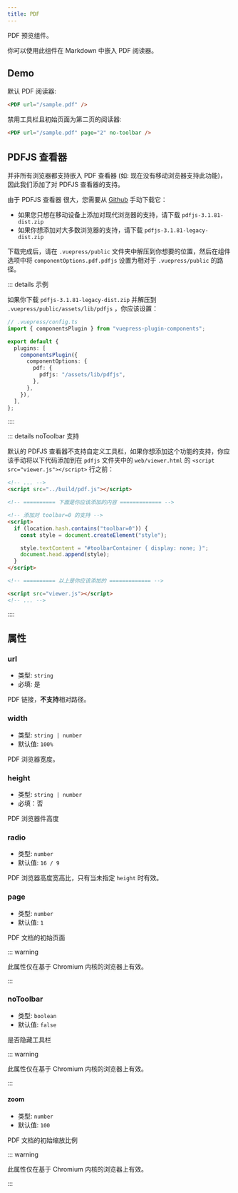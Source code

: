 ```yaml
---
title: PDF
---
```


PDF 预览组件。

你可以使用此组件在 Markdown 中嵌入 PDF 阅读器。

<!-- more -->

## Demo

默认 PDF 阅读器:

<PDF url="/sample.pdf" />

```md
<PDF url="/sample.pdf" />
```

禁用工具栏且初始页面为第二页的阅读器:

<PDF url="/sample.pdf" page="2" no-toolbar />

```md
<PDF url="/sample.pdf" page="2" no-toolbar />
```

## PDFJS 查看器

并非所有浏览器都支持嵌入 PDF 查看器 (如: 现在没有移动浏览器支持此功能)，因此我们添加了对 PDFJS 查看器的支持。

由于 PDFJS 查看器 很大，您需要从 [Github](https://github.com/mozilla/pdf.js/releases) 手动下载它：

- 如果您只想在移动设备上添加对现代浏览器的支持，请下载 `pdfjs-3.1.81-dist.zip`
- 如果你想添加对大多数浏览器的支持，请下载 `pdfjs-3.1.81-legacy-dist.zip`

下载完成后，请在 `.vuepress/public` 文件夹中解压到你想要的位置，然后在组件选项中将 `componentOptions.pdf.pdfjs` 设置为相对于 `.vuepress/public` 的路径。

::: details 示例

如果你下载 `pdfjs-3.1.81-legacy-dist.zip` 并解压到 `.vuepress/public/assets/lib/pdfjs` ，你应该设置：

```ts
// .vuepress/config.ts
import { componentsPlugin } from "vuepress-plugin-components";

export default {
  plugins: [
    componentsPlugin({
      componentOptions: {
        pdf: {
          pdfjs: "/assets/lib/pdfjs",
        },
      },
    }),
  ],
};
```

::::

::: details noToolbar 支持

默认的 PDFJS 查看器不支持自定义工具栏，如果你想添加这个功能的支持，你应该手动将以下代码添加到在 `pdfjs` 文件夹中的 `web/viewer.html` 的 `<script src="viewer.js"></script>` 行之前：

```html
<!-- ... -->
<script src="../build/pdf.js"></script>

<!-- ========== 下面是你应该添加的内容 ============= -->

<!-- 添加对 toolbar=0 的支持 -->
<script>
  if (location.hash.contains("toolbar=0")) {
    const style = document.createElement("style");

    style.textContent = "#toolbarContainer { display: none; }";
    document.head.append(style);
  }
</script>

<!-- ========== 以上是你应该添加的 ============= -->

<script src="viewer.js"></script>
<!-- ... -->
```

::::

## 属性

### url

- 类型: `string`
- 必填: 是

PDF 链接，**不支持**相对路径。

### width

- 类型: `string | number`
- 默认值: `100%`

PDF 浏览器宽度。

### height

- 类型: `string | number`
- 必填：否

PDF 浏览器件高度

### radio

- 类型: `number`
- 默认值: `16 / 9`

PDF 浏览器高度宽高比，只有当未指定 `height` 时有效。

### page

- 类型: `number`
- 默认值: `1`

PDF 文档的初始页面

::: warning

此属性仅在基于 Chromium 内核的浏览器上有效。

:::

### noToolbar

- 类型: `boolean`
- 默认值: `false`

是否隐藏工具栏

::: warning

此属性仅在基于 Chromium 内核的浏览器上有效。

:::

#### zoom

- 类型: `number`
- 默认值: `100`

PDF 文档的初始缩放比例

::: warning

此属性仅在基于 Chromium 内核的浏览器上有效。

:::
